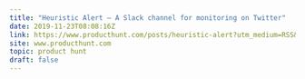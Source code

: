 ```yaml
---
title: "Heuristic Alert — A Slack channel for monitoring on Twitter"
date: 2019-11-23T08:08:16Z
link: https://www.producthunt.com/posts/heuristic-alert?utm_medium=RSS&utm_source=hune
site: www.producthunt.com
topic: product hunt
draft: false
---
```

